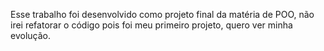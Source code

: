 Esse trabalho foi desenvolvido como projeto final da matéria de POO, não irei refatorar o código pois foi meu primeiro projeto, quero ver minha evolução.
